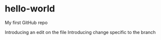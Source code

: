 # hello-world
My first GitHub repo

Introducing an edit on the file
Introducing change specific to the branch
